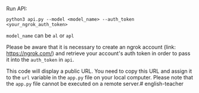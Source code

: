 Run API:

`python3 api.py --model <model_name> --auth_token <your_ngrok_auth_token>`

`model_name` can be `al` or `apl`

Please be aware that it is necessary to create an ngrok account (link: https://ngrok.com/) and retrieve your account's auth token in order to pass it into the `auth_token` in `api`.

This code will display a public URL. You need to copy this URL and assign it to the `url` variable in the `app.py` file on your local computer. Please note that the `app.py` file cannot be executed on a remote server.# english-teacher
